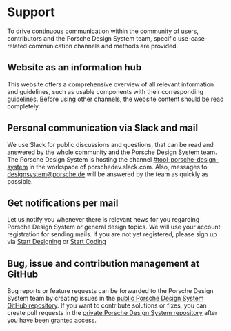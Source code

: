 # Support

To drive continuous communication within the community of users, contributors and the Porsche Design System team,
specific use-case-related communication channels and methods are provided.

<TableOfContents></TableOfContents>

## Website as an information hub

This website offers a comprehensive overview of all relevant information and guidelines, such as usable components with
their corresponding guidelines. Before using other channels, the website content should be read completely.

## Personal communication via Slack and mail

We use Slack for public discussions and questions, that can be read and answered by the whole community and the Porsche
Design System team. The Porsche Design System is hosting the channel
[#tool-porsche-design-system](https://porschedev.slack.com/app_redirect?channel=tool-porsche-design-system) in the
workspace of porschedev.slack.com. Also, messages to designsystem@porsche.de will be answered by the team as quickly as
possible.

## Get notifications per mail

Let us notify you whenever there is relevant news for you regarding Porsche Design System or general design topics. We
will use your account registration for sending mails. If you are not yet registered, please sign up via
[Start Designing](start-designing/introduction) or [Start Coding](start-coding/introduction)

## Bug, issue and contribution management at GitHub

Bug reports or feature requests can be forwarded to the Porsche Design System team by creating issues in the
[public Porsche Design System GitHub repository](https://github.com/porsche-design-system/porsche-ui-contribution). If you want to
contribute solutions or fixes, you can create pull requests in the
[private Porsche Design System repository](https://github.com/porsche-design-system/porsche-design-system) after you have been
granted access.

